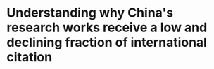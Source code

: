 # Understanding why China's research works receive a low and declining fraction of international citation
